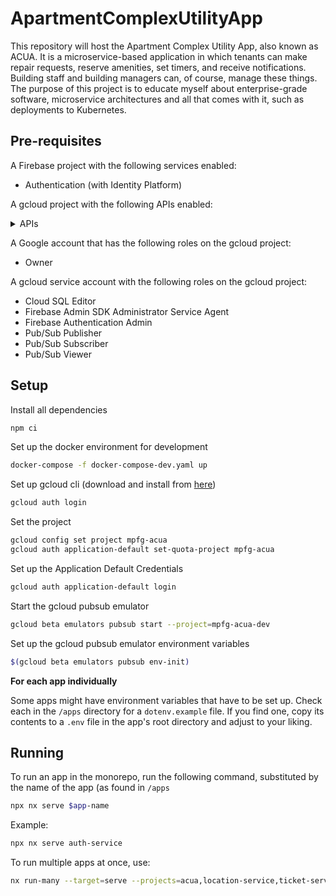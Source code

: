 # ApartmentComplexUtilityApp

This repository will host the Apartment Complex Utility App, also known as ACUA.
It is a microservice-based application in which tenants can make repair requests, reserve amenities, set timers, and receive notifications. Building staff and building managers can, of course, manage these things.
The purpose of this project is to educate myself about enterprise-grade software, microservice architectures and all that comes with it, such as deployments to Kubernetes.

## Pre-requisites

A Firebase project with the following services enabled:

- Authentication (with Identity Platform)

A gcloud project with the following APIs enabled:

<details>
<summary> APIs </summary>

- Compute Engine API
- Cloud Logging API
- Cloud Monitoring API
- Container File System API
- Kubernetes Engine API
- Cloud DNS API
- Cloud Autoscaling API
- Cloud SQL Admin API
- Identity Toolkit API
- IAM Service Account Credentials API
- Token Service API
- Cloud Resource Manager API
- App Engine Admin API
- Artifact Registry API
- Backup for GKE API
- BigQuery API
- BigQuery Migration API
- BigQuery Storage API
- Certificate Manager API
- Cloud AI Companion API
- Cloud Datastore API
- Cloud OS Login API
- Cloud Pub/Sub API
- Cloud Runtime Configuration API
- Cloud SQL
- Cloud Storage
- Cloud Storage API
- Cloud Testing API
- Cloud Trace API
- Container Registry API
- FCM Registration API
- Firebase App Distribution API
- Firebase Cloud Messaging API
- Firebase Dynamic Links API
- Firebase Hosting API
- Firebase Installations API
- Firebase Management API
- Firebase Remote Config API
- Firebase Remote Config Realtime API
- Firebase Rules API
- Global Edge Cache Service
- Google Cloud APIs
- Google Cloud Storage JSON API
- Identity and Access Management (IAM) API
- Mobile Crash Reporting API
- Network Connectivity API
- Network Services API
- Service Management API
- Service Usage API

</details>

A Google account that has the following roles on the gcloud project:

- Owner

A gcloud service account with the following roles on the gcloud project:

- Cloud SQL Editor
- Firebase Admin SDK Administrator Service Agent
- Firebase Authentication Admin
- Pub/Sub Publisher
- Pub/Sub Subscriber
- Pub/Sub Viewer

## Setup

Install all dependencies

```sh
npm ci
```

Set up the docker environment for development

```sh
docker-compose -f docker-compose-dev.yaml up
```

Set up gcloud cli (download and install from [here](https://cloud.google.com/sdk/docs/install))

```sh
gcloud auth login
```

Set the project

```sh
gcloud config set project mpfg-acua
gcloud auth application-default set-quota-project mpfg-acua
```

Set up the Application Default Credentials

```sh
gcloud auth application-default login
```

Start the gcloud pubsub emulator

```sh
gcloud beta emulators pubsub start --project=mpfg-acua-dev
```

Set up the gcloud pubsub emulator environment variables

```sh
$(gcloud beta emulators pubsub env-init)
```

**For each app individually**

Some apps might have environment variables that have to be set up. Check each in the `/apps` directory for a `dotenv.example` file. If you find one, copy its contents to a `.env` file in the app's root directory and adjust to your liking.

## Running

To run an app in the monorepo, run the following command, substituted by the name of the app (as found in `/apps`

```sh
npx nx serve $app-name
```

Example:

```sh
npx nx serve auth-service
```

To run multiple apps at once, use:

```sh
nx run-many --target=serve --projects=acua,location-service,ticket-service,user-service
```
